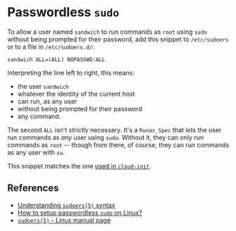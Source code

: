 # Passwordless `sudo`

To allow a user named `sandwich` to run commands as `root` using `sudo` without being prompted for their password, add this snippet to `/etc/sudoers` or to a file in `/etc/sudoers.d/`:

```
sandwich ALL=(ALL) NOPASSWD:ALL
```

Interpreting the line left to right, this means:
- the user `sandwich`
- whatever the identity of the current host
- can run, as any user
- without being prompted for their password
- any command.

The second `ALL` isn't _strictly_ necessary. It's a `Runas_Spec` that lets the user run commands as _any_ user using `sudo`. Without it, they can only run commands as `root` -- though from there, of course, they can run commands as any user with `su`.

This snippet matches the one [used in `cloud-init`](https://github.com/canonical/cloud-init/blob/f99d4f96b00a9cfec1c721d364cbfd728674e5dc/config/cloud.cfg.tmpl#L171).

## References

- [Understanding `sudoers(5)` syntax](https://toroid.org/sudoers-syntax)
- [How to setup passwordless `sudo` on Linux?](https://serverfault.com/a/160587)
- [`sudoers(5)` - Linux manual page](https://man7.org/linux/man-pages/man5/sudoers.5.html)
